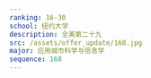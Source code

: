 ```yaml
---
ranking: 16-30
school: 纽约大学
description: 全美第二十九
src: /assets/offer_update/168.jpg
major: 应用城市科学与信息学
sequence: 168
---
```

